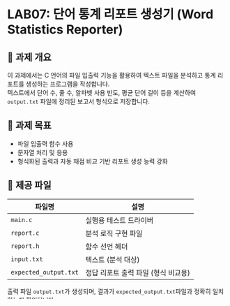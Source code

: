 # LAB07: 단어 통계 리포트 생성기 (Word Statistics Reporter)

## 🧾 과제 개요

이 과제에서는 C 언어의 파일 입출력 기능을 활용하여 텍스트 파일을 분석하고 통계 리포트를 생성하는 프로그램을 작성합니다.  
텍스트에서 단어 수, 줄 수, 알파벳 사용 빈도, 평균 단어 길이 등을 계산하여 `output.txt` 파일에 정리된 보고서 형식으로 저장합니다.

## 🎯 과제 목표

* 파일 입출력 함수 사용
* 문자열 처리 및 응용
* 형식화된 출력과 자동 채점 비교 기반 리포트 생성 능력 강화

## 📁 제공 파일

| 파일명                | 설명                                |
| --------------------- | ----------------------------------- |
| `main.c`              | 실행용 테스트 드라이버              |
| `report.c`            | 분석 로직 구현 파일                 |
| `report.h`            | 함수 선언 헤더                      |
| `input.txt`           | 텍스트 (분석 대상)        |
| `expected_output.txt` | 정답 리포트 출력 파일 (형식 비교용) |


출력 파일 `output.txt`가 생성되며, 결과가 `expected_output.txt`파일과 정확히 일치하는지 확인됩니다.  

## 🗺️ 구현 조건

- 분석 시 대소문자는 구분하지 않고 모두 소문자로 처리
- 단어는 공백과 구두점(.,!?)으로 구분
- 알파벳 빈도는 a~z까지 모두 출력하며 등장하지 않은 경우도 0으로 출력
- 평균 단어 길이는 소수점 둘째자리까지 반올림하여 출력
- 출력 형식을 정확히 맞춰야 하며, 누락된 줄, 추가 줄, 공백 모두 검사 대상

## ⚙️ 빌드 및 실행 방법

```bash
gcc -o lab07_report report.c main.c
./lab07_report
```

`✅ 모든 테스트를 통과했습니다.` 메시지가 출력되어야 합니다.

## 🧭 마무리 안내

- 제출 파일: `report.c`, `report.h`
- 수정 금지: `main.c`, `input.txt`
- 실행 시 자동으로 `output.txt`가 생성되어야 합니다
